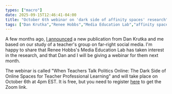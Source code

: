 ```yaml
---
types: ["macro"]
date: 2025-09-15T12:46:41-04:00
title: "October 6th webinar on 'dark side of affinity spaces' research"
tags: ["Dan Krutka","Renee Hobbs","Media Education Lab","affinity spaces"]
---
```

A few months ago, [I announced](https://spencergreenhalgh.com/work/new-publication-documenting-a-teacher-group-on-far-right-social-media/) a new publication from Dan Krutka and me based on our study of a teacher's group on far-right social media. I'm happy to share that Renee Hobbs's Media Education Lab has taken interest in the research, and that Dan and I will be giving a webinar for them next month.

The webinar is called "When Teachers Talk Politics Online: The Dark Side of Online Spaces for Teacher Professional Learning" and will take place on October 6th at 4pm EST. It is free, but you need to register [here](https://us02web.zoom.us/meeting/register/NceyFucMRQqxZAsLHlFtbw) to get the Zoom link.